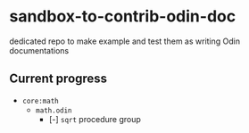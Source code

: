 # sandbox-to-contrib-odin-doc
dedicated repo to make example and test them as writing Odin documentations

## Current progress

- `core:math`
    - `math.odin`
        - [-] `sqrt` procedure group 
